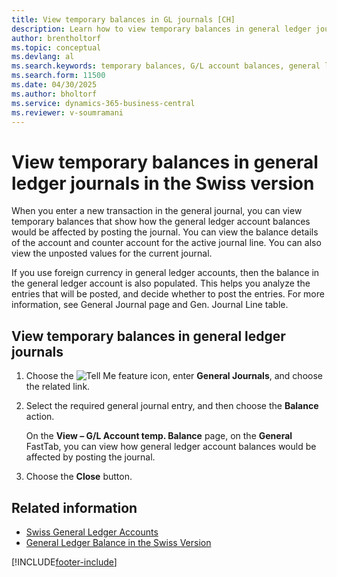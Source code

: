 ```yaml
---
title: View temporary balances in GL journals [CH]
description: Learn how to view temporary balances in general ledger journals that show the impact of a new transaction on general ledger account balances.
author: brentholtorf
ms.topic: conceptual
ms.devlang: al
ms.search.keywords: temporary balances, G/L account balances, general ledger journals, Swiss version
ms.search.form: 11500
ms.date: 04/30/2025
ms.author: bholtorf
ms.service: dynamics-365-business-central
ms.reviewer: v-soumramani
---
```


# View temporary balances in general ledger journals in the Swiss version

When you enter a new transaction in the general journal, you can view temporary balances that show how the general ledger account balances would be affected by posting the journal. You can view the balance details of the account and counter account for the active journal line. You can also view the unposted values for the current journal.  

If you use foreign currency in general ledger accounts, then the balance in the general ledger account is also populated. This helps you analyze the entries that will be posted, and decide whether to post the entries. For more information, see General Journal page and Gen. Journal Line table.  

## View temporary balances in general ledger journals  

1. Choose the ![Tell Me feature](../../media/ui-search/search_small.png "Tell me what you want to do") icon, enter **General Journals**, and choose the related link.  
1. Select the required general journal entry, and then choose the **Balance** action.  

    On the **View – G/L Account temp. Balance** page, on the **General** FastTab, you can view how general ledger account balances would be affected by posting the journal.  

1. Choose the **Close** button.  

## Related information

- [Swiss General Ledger Accounts](swiss-general-ledger-accounts.md)  
- [General Ledger Balance in the Swiss Version](balance.md)  

[!INCLUDE[footer-include](../../includes/footer-banner.md)]
